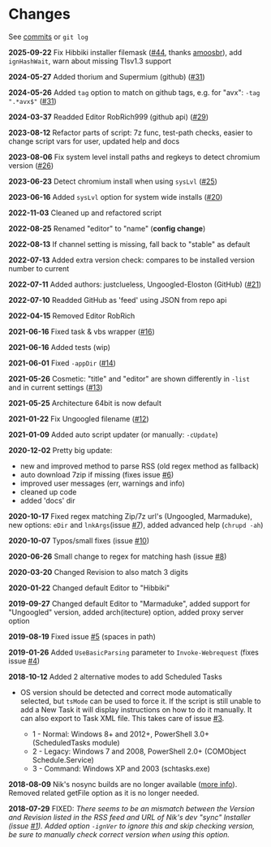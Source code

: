 # Changes

See [commits](https://github.com/mkorthof/chrupd/commits/master) or `git log`

**2025-09-22** Fix Hibbiki installer filemask ([#44](https://github.com/mkorthof/chrupd/issues/44), thanks [amoosbr](https://github.com/amoosbr)), add `ignHashWait`, warn about missing Tlsv1.3 support

**2024-05-27** Added thorium and Supermium (github) ([#31](https://github.com/mkorthof/chrupd/issues/30))

**2024-05-26** Added `tag` option to match on github tags, e.g. for "avx": `-tag ".*avx$"` ([#31](https://github.com/mkorthof/chrupd/issues/31))

**2024-03-37** Readded Editor RobRich999 (github api) ([#29](https://github.com/mkorthof/chrupd/issues/29))

**2023-08-12** Refactor parts of script: 7z func, test-path checks, easier to change script vars for user, updated help and docs

**2023-08-06** Fix system level install paths and regkeys to detect chromium version ([#26](https://github.com/mkorthof/chrupd/issues/26))

**2023-06-23** Detect chromium install when using `sysLvl` ([#25](https://github.com/mkorthof/chrupd/issues/25))

**2023-06-16** Added `sysLvl` option for system wide installs ([#20](https://github.com/mkorthof/chrupd/issues/20))

**2022-11-03** Cleaned up and refactored script

**2022-08-25** Renamed "editor" to "name" (**config change**)

**2022-08-13** If channel setting is missing, fall back to "stable" as default

**2022-07-13** Added extra version check: compares to be installed version number to current

**2022-07-11** Added authors: justclueless, Ungoogled-Eloston (GitHub) ([#21](https://github.com/mkorthof/chrupd/issues/21))

**2022-07-10** Readded GitHub as 'feed' using JSON from repo api

**2022-04-15** Removed Editor RobRich

**2021-06-16** Fixed task & vbs wrapper ([#16](https://github.com/mkorthof/chrupd/issues/16))

**2021-06-16** Added tests (wip)

**2021-06-01** Fixed `-appDir` ([#14](https://github.com/mkorthof/chrupd/issues/14))

**2021-05-26** Cosmetic: "title" and "editor" are shown differently in `-list` and in current settings ([#13](https://github.com/mkorthof/chrupd/issues/13))

**2021-05-25** Architecture 64bit is now default

**2021-01-22** Fix Ungoogled filename ([#12](https://github.com/mkorthof/chrupd/issues/12))

**2021-01-09** Added auto script updater (or manually: `-cUpdate`)

**2020-12-02** Pretty big update:

- new and improved method to parse RSS (old regex method as fallback)
- auto download 7zip if missing (fixes issue [#6](https://github.com/mkorthof/chrupd/issues/6))
- improved user messages (err, warnings and info)
- cleaned up code
- added 'docs' dir

**2020-10-17** Fixed regex matching Zip/7z url's (Ungoogled, Marmaduke), new options: `eDir` and `lnkArgs`(issue [#7](https://github.com/mkorthof/chrupd/issues/7)), added advanced help (`chrupd -ah`)

**2020-10-07** Typos/small fixes (issue [#10](https://github.com/mkorthof/chrupd/issues/10))

**2020-06-26** Small change to regex for matching hash (issue [#8](https://github.com/mkorthof/chrupd/issues/8))

**2020-03-20** Changed Revision to also match 3 digits

**2020-01-22** Changed default Editor to "Hibbiki"

**2019-09-27** Changed default Editor to "Marmaduke", added support for "Ungoogled" version, added arch(itecture) option, added proxy server option

**2019-08-19** Fixed issue [#5](https://github.com/mkorthof/chrupd/issues/5) (spaces in path)

**2019-01-26** Added `UseBasicParsing` parameter to `Invoke-Webrequest` (fixes issue [#4](https://github.com/mkorthof/chrupd/issues/4))

**2018-10-12** Added 2 alternative modes to add Scheduled Tasks

- OS version should be detected and correct mode automatically selected, but `tsMode` can be used to force it. If the script is still unable to add a New Task it will display instructions on how to do it manually. It can also export to Task XML file. This takes care of issue [#3](https://github.com/mkorthof/chrupd/issues/3).

  - 1 - Normal: Windows 8+ and 2012+, PowerShell 3.0+ (ScheduledTasks module)
  - 2 - Legacy: Windows 7 and 2008, PowerShell 2.0+ (COMObject Schedule.Service)
  - 3 - Command: Windows XP and 2003 (schtasks.exe)

**2018-08-09** Nik's nosync builds are no longer available ([more info](https://chromium.woolyss.com/#news)). Removed related getFile option as it is no longer needed.

**2018-07-29** FIXED: _There seems to be an mismatch between the Version and Revision listed in the RSS feed and URL of Nik's dev "sync" Installer (issue [#1](https://github.com/mkorthof/chrupd/issues/1)). Added option `-ignVer` to ignore this and skip checking version, be sure to manually check correct version when using this option._
